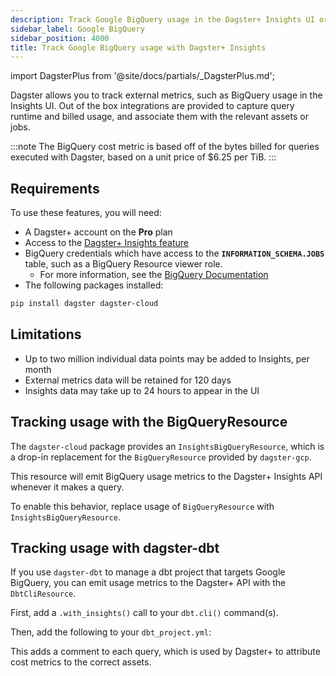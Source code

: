 ```yaml
---
description: Track Google BigQuery usage in the Dagster+ Insights UI or by using the dagster-cloud package.
sidebar_label: Google BigQuery
sidebar_position: 4000
title: Track Google BigQuery usage with Dagster+ Insights
---
```


import DagsterPlus from '@site/docs/partials/\_DagsterPlus.md';

<DagsterPlus />

Dagster allows you to track external metrics, such as BigQuery usage in the Insights UI. Out of the box integrations are provided to capture query runtime and billed usage, and associate them with the relevant assets or jobs.

:::note
The BigQuery cost metric is based off of the bytes billed for queries executed with Dagster, based on a unit price of $6.25 per TiB.
:::

## Requirements

To use these features, you will need:

- A Dagster+ account on the **Pro** plan
- Access to the [Dagster+ Insights feature](/guides/observe/insights)
- BigQuery credentials which have access to the **`INFORMATION_SCHEMA.JOBS`** table, such as a BigQuery Resource viewer role.
  - For more information, see the [BigQuery Documentation](https://cloud.google.com/bigquery/docs/information-schema-jobs)
- The following packages installed:

```bash
pip install dagster dagster-cloud
```

## Limitations

- Up to two million individual data points may be added to Insights, per month
- External metrics data will be retained for 120 days
- Insights data may take up to 24 hours to appear in the UI

## Tracking usage with the BigQueryResource

The `dagster-cloud` package provides an `InsightsBigQueryResource`, which is a drop-in replacement for the `BigQueryResource` provided by `dagster-gcp`.

This resource will emit BigQuery usage metrics to the Dagster+ Insights API whenever it makes a query.

To enable this behavior, replace usage of `BigQueryResource` with `InsightsBigQueryResource`.

<Tabs>
  <TabItem value="before" label="Before">
    <CodeExample
      path="docs_snippets/docs_snippets/dagster-plus/insights/google-bigquery/bigquery-resource.py"
      language="python"
    />
  </TabItem>
  <TabItem value="after" label="After" default>
    <CodeExample
      path="docs_snippets/docs_snippets/dagster-plus/insights/google-bigquery/bigquery-resource-insights.py"
      language="python"
    />
  </TabItem>
</Tabs>

## Tracking usage with dagster-dbt

If you use `dagster-dbt` to manage a dbt project that targets Google BigQuery, you can emit usage metrics to the Dagster+ API with the `DbtCliResource`.

First, add a `.with_insights()` call to your `dbt.cli()` command(s).

<Tabs>
  <TabItem value="before" label="Before">
    <CodeExample
      path="docs_snippets/docs_snippets/dagster-plus/insights/google-bigquery/bigquery-dbt-asset.py"
      language="python"
    />
  </TabItem>
  <TabItem value="after" label="After" default>
    <CodeExample
      path="docs_snippets/docs_snippets/dagster-plus/insights/google-bigquery/bigquery-dbt-asset-insights.py"
      language="python"
    />
  </TabItem>
</Tabs>

Then, add the following to your `dbt_project.yml`:

<Tabs>
  <TabItem value="before" label="Before">
    <CodeExample
      path="docs_snippets/docs_snippets/dagster-plus/insights/google-bigquery/dbt_project.yml"
      language="python"
    />
  </TabItem>
  <TabItem value="after" label="After" default>
    <CodeExample
      path="docs_snippets/docs_snippets/dagster-plus/insights/google-bigquery/dbt_project_insights.yml"
      language="python"
    />
  </TabItem>
</Tabs>

This adds a comment to each query, which is used by Dagster+ to attribute cost metrics to the correct assets.
